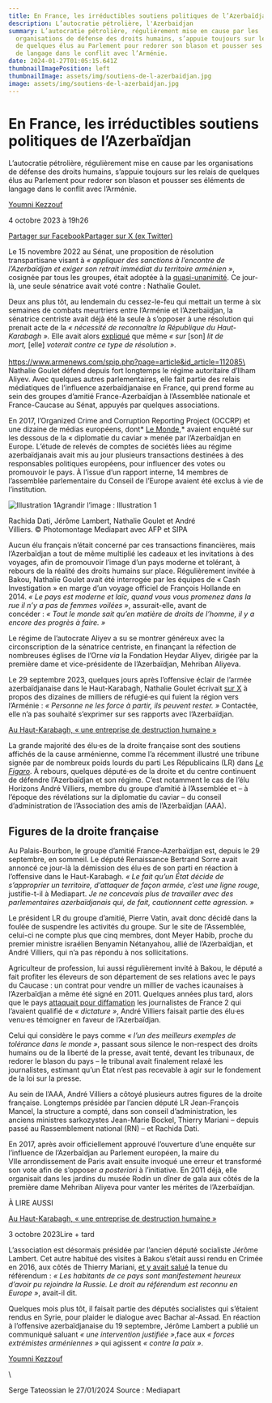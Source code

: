 ```yaml
---
title: En France, les irréductibles soutiens politiques de l’Azerbaïdjan
description: L’autocratie pétrolière, l'Azerbaidjan
summary: L’autocratie pétrolière, régulièrement mise en cause par les
  organisations de défense des droits humains, s’appuie toujours sur les relais
  de quelques élus au Parlement pour redorer son blason et pousser ses éléments
  de langage dans le conflit avec l’Arménie.
date: 2024-01-27T01:05:15.641Z
thumbnailImagePosition: left
thumbnailImage: assets/img/soutiens-de-l-azerbaidjan.jpg
image: assets/img/soutiens-de-l-azerbaidjan.jpg
---
```

# En France, les irréductibles soutiens politiques de l’Azerbaïdjan

L’autocratie pétrolière, régulièrement mise en cause par les organisations de défense des droits humains, s’appuie toujours sur les relais de quelques élus au Parlement pour redorer son blason et pousser ses éléments de langage dans le conflit avec l’Arménie.

[Youmni Kezzouf](https://www.mediapart.fr/biographie/youmni-kezzouf-0)

4 octobre 2023 à 19h26

[Partager sur Facebook](https://www.facebook.com/sharer/sharer.php?u=https%3A%2F%2Fwww.mediapart.fr%2Fjournal%2Fpolitique%2F041023%2Fen-france-les-irreductibles-soutiens-politiques-de-l-azerbaidjan%3Fat_medium%3Dcustom3%26at_campaign%3D66)[Partager sur X (ex Twitter)](https://twitter.com/intent/tweet?text=En+France%2C+les+irr%C3%A9ductibles+soutiens+politiques+de+l%E2%80%99Azerba%C3%AFdjan+via+%40Mediapart&url=https%3A%2F%2Fwww.mediapart.fr%2Fjournal%2Fpolitique%2F041023%2Fen-france-les-irreductibles-soutiens-politiques-de-l-azerbaidjan%3Fat_medium%3Dcustom3%26at_campaign%3D67)

Le 15 novembre 2022 au Sénat, une proposition de résolution transpartisane visant à *« appliquer des sanctions à l’encontre de l’Azerbaïdjan et exiger son retrait immédiat du territoire arménien »*, cosignée par tous les groupes, était adoptée à la [quasi-unanimité](https://www.senat.fr/scrutin-public/2022/scr2022-52.html). Ce jour-là, une seule sénatrice avait voté contre : Nathalie Goulet.

Deux ans plus tôt, au lendemain du cessez-le-feu qui mettait un terme à six semaines de combats meurtriers entre l’Arménie et l’Azerbaïdjan, la sénatrice centriste avait déjà été la seule à s’opposer à une résolution qui prenait acte de la *« nécessité de reconnaître la République du Haut-Karabagh ».* Elle avait alors [expliqué](https://www.senat.fr/cra/s20201126/s20201126_0.html#par_9) que même *« sur* \[son] *lit de mort,* \[elle] *voterait contre ce type de résolution »*.\
\
https://www.armenews.com/spip.php?page=article&id_article=112085\
\
Nathalie Goulet défend depuis fort longtemps le régime autoritaire d’Ilham Aliyev. Avec quelques autres parlementaires, elle fait partie des relais médiatiques de l’influence azerbaïdjanaise en France, qui prend forme au sein des groupes d’amitié France-Azerbaïdjan à l’Assemblée nationale et France-Caucase au Sénat, appuyés par quelques associations.

En 2017, l’Organized Crime and Corruption Reporting Project (OCCRP) et une dizaine de médias européens, dont* [Le Monde](https://www.lemonde.fr/asie-pacifique/article/2017/09/04/diplomatie-du-caviar-comment-l-azerbaidjan-s-offre-l-amitie-de-responsable-politiques-europeens_5180962_3216.html),* avaient enquêté sur les dessous de la « diplomatie du caviar » menée par l’Azerbaïdjan en Europe. L’étude de relevés de comptes de sociétés liées au régime azerbaïdjanais avait mis au jour plusieurs transactions destinées à des responsables politiques européens, pour influencer des votes ou promouvoir le pays. À l’issue d’un rapport interne, 14 membres de l’assemblée parlementaire du Conseil de l’Europe avaient été exclus à vie de l’institution.

![Illustration 1](https://static.mediapart.fr/etmagine/article_google_discover/files/2023/10/04/23104-en-france-les-irreductibles-soutiens-politiques-de-l-azerbaidjan.jpg)Agrandir l’image : Illustration 1

Rachida Dati, Jérôme Lambert, Nathalie Goulet et André Villiers. © Photomontage Mediapart avec AFP et SIPA

Aucun élu français n’était concerné par ces transactions financières, mais l’Azerbaïdjan a tout de même multiplié les cadeaux et les invitations à des voyages, afin de promouvoir l’image d’un pays moderne et tolérant, à rebours de la réalité des droits humains sur place. Régulièrement invitée à Bakou, Nathalie Goulet avait été interrogée par les équipes de « Cash Investigation » en marge d’un voyage officiel de François Hollande en 2014. *« Le pays est moderne et laïc, quand vous vous promenez dans la rue il n’y a pas de femmes voilées »*, assurait-elle, avant de concéder : *« Tout le monde sait qu’en matière de droits de l’homme, il y a encore des progrès à faire. »*

Le régime de l’autocrate Aliyev a su se montrer généreux avec la circonscription de la sénatrice centriste, en finançant la réfection de nombreuses églises de l’Orne *via* la Fondation Heydar Aliyev, dirigée par la première dame et vice-présidente de l’Azerbaïdjan, Mehriban Aliyeva.

Le 29 septembre 2023, quelques jours après l’offensive éclair de l’armée azerbaïdjanaise dans le Haut-Karabagh, Nathalie Goulet écrivait [sur X](https://twitter.com/senateur61/status/1707775866464284775) à propos des dizaines de milliers de réfugié·es qui fuient la région vers l’Arménie : *« Personne ne les force à partir, ils peuvent rester. »* Contactée, elle n’a pas souhaité s’exprimer sur ses rapports avec l’Azerbaïdjan.

[Au Haut-Karabagh, « une entreprise de destruction humaine »](https://www.mediapart.fr/journal/international/031023/au-haut-karabagh-une-entreprise-de-destruction-humaine)

<!--EndFragment-->

La grande majorité des élu·es de la droite française sont des soutiens affichés de la cause arménienne, comme l’a récemment illustré une tribune signée par de nombreux poids lourds du parti Les Républicains (LR) dans *[Le Figaro](https://www.lefigaro.fr/vox/politique/toute-la-droite-lr-reunie-d-une-seule-voix-pour-soutenir-le-haut-karabakh-20230612)*. À rebours, quelques député·es de la droite et du centre continuent de défendre l’Azerbaïdjan et son régime. C’est notamment le cas de l’élu Horizons André Villiers, membre du groupe d’amitié à l’Assemblée et – à l’époque des révélations sur la diplomatie du caviar – du conseil d’administration de l’Association des amis de l’Azerbaïdjan (AAA).

## **Figures de la droite française**

Au Palais-Bourbon, le groupe d’amitié France-Azerbaïdjan est, depuis le 29 septembre, en sommeil. Le député Renaissance Bertrand Sorre avait annoncé ce jour-là la démission des élu·es de son parti en réaction à l’offensive dans le Haut-Karabagh. *« Le fait qu’un État décide de s’approprier un territoire, d’attaquer de façon armée, c’est une ligne rouge*, justifie-t-il à Mediapart. *Je ne concevais plus de travailler avec des parlementaires azerbaïdjanais qui, de fait, cautionnent cette agression. »*

Le président LR du groupe d’amitié, Pierre Vatin, avait donc décidé dans la foulée de suspendre les activités du groupe. Sur le site de l’Assemblée, celui-ci ne compte plus que cinq membres, dont Meyer Habib, proche du premier ministre israélien Benyamin Nétanyahou, allié de l’Azerbaïdjan, et André Villiers, qui n’a pas répondu à nos sollicitations.

Agriculteur de profession, lui aussi régulièrement invité à Bakou, le député a fait profiter les éleveurs de son département de ses relations avec le pays du Caucase : un contrat pour vendre un millier de vaches icaunaises à l’Azerbaïdjan a même été signé en 2011. Quelques années plus tard, alors que le pays [attaquait pour diffamation](https://www.mediapart.fr/journal/france/060917/au-tribunal-lazerbaidjan-reclame-la-france-un-brevet-democratique) les journalistes de France 2 qui l’avaient qualifié de *« dictature »*, André Villiers faisait partie des élu·es venu·es témoigner en faveur de l’Azerbaïdjan.

Celui qui considère le pays comme *« l’un des meilleurs exemples de tolérance dans le monde »*, passant sous silence le non-respect des droits humains ou de la liberté de la presse, avait tenté, devant les tribunaux, de redorer le blason du pays – le tribunal avait finalement relaxé les journalistes, estimant qu’un État n’est pas recevable à agir sur le fondement de la loi sur la presse.

Au sein de l’AAA, André Villiers a côtoyé plusieurs autres figures de la droite française. Longtemps présidée par l’ancien député LR Jean-François Mancel, la structure a compté, dans son conseil d’administration, les anciens ministres sarkozystes Jean-Marie Bockel, Thierry Mariani – depuis passé au Rassemblement national (RN) – et Rachida Dati.

En 2017, après avoir officiellement approuvé l’ouverture d’une enquête sur l’influence de l’Azerbaïdjan au Parlement européen, la maire du VIIe arrondissement de Paris avait ensuite invoqué une erreur et transformé son vote afin de s’opposer *a posteriori* à l’initiative. En 2011 déjà, elle organisait dans les jardins du musée Rodin un dîner de gala aux côtés de la première dame Mehriban Aliyeva pour vanter les mérites de l’Azerbaïdjan.

À LIRE AUSSI

[Au Haut-Karabagh, « une entreprise de destruction humaine »](https://www.mediapart.fr/journal/international/031023/au-haut-karabagh-une-entreprise-de-destruction-humaine)

3 octobre 2023Lire + tard

L’association est désormais présidée par l’ancien député socialiste Jérôme Lambert. Cet autre habitué des visites à Bakou s’était aussi rendu en Crimée en 2016, aux côtés de Thierry Mariani, [et y avait salué](https://www.charentelibre.fr/politique/jerome-lambert/jerome-lambert-en-crimee-avec-les-elus-de-droite-6150494.php) la tenue du référendum : *« Les habitants de ce pays sont manifestement heureux d’avoir pu rejoindre la Russie. Le droit au référendum est reconnu en Europe »*, avait-il dit.

Quelques mois plus tôt, il faisait partie des députés socialistes qui s’étaient rendus en Syrie, pour plaider le dialogue avec Bachar al-Assad. En réaction à l’offensive azerbaïdjanaise du 19 septembre, Jérôme Lambert a publié un communiqué saluant *« une intervention justifiée »*,face aux *« forces extrémistes arméniennes »* qui agissent *« contre la paix »*.

[Youmni Kezzouf](https://www.mediapart.fr/biographie/youmni-kezzouf-0)

<!--EndFragment-->\

S﻿erge Tateossian le 27/01/2024  Source : Mediapart